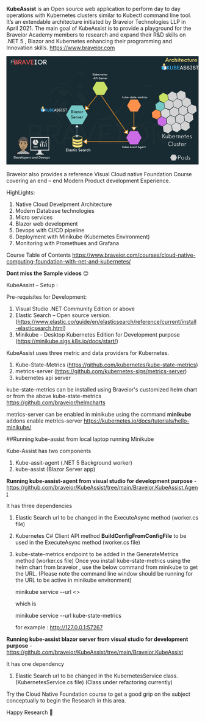 **KubeAssist** is an Open source web application to perform day to day operations with Kubernetes clusters similar to Kubectl command line tool. It’s an extendable architecture initiated by Braveior Technologies LLP in April 2021. The main goal of KubeAssist is to provide a playground for the Braveior Academy members to research and expand their R&D skills on .NET 5 , Blazor and  Kubernetes enhancing their programming and Innovation skills.
https://www.braveior.com

![alt text](https://raw.githubusercontent.com/braveior/KubeAssist/main/kube-assist-arch.png "Kube Assist Architecture")  

Braveior also provides a reference Visual Cloud native Foundation Course covering an end – end Modern Product development Experience.  

HighLights:
1. Native Cloud Develpment Architecture
2. Modern Database technologies
3. Micro services 
4. Blazor web development 
5. Devops with CI/CD pipeline 
6. Deployment with Minikube (Kubernetes Environment) 
7. Monitoring with Promethues and Grafana

Course Table of Contents
https://www.braveior.com/courses/cloud-native-computing-foundation-with-net-and-kubernetes/  

**Dont miss the Sample videos** :blush:

KubeAssist – Setup :

Pre-requisites for Development:
1. Visual Studio .NET Community Edition or above
2. Elastic Search – Open source version. (https://www.elastic.co/guide/en/elasticsearch/reference/current/install-elasticsearch.html)
3. Minikube - Desktop Kubernetes Edition for Development purpose  (https://minikube.sigs.k8s.io/docs/start/)

KubeAssist uses three metric and data providers for Kubernetes. 

1. Kube-State-Metrics (https://github.com/kubernetes/kube-state-metrics)
2. metrics-server (https://github.com/kubernetes-sigs/metrics-server)
3. kubernetes api server

kube-state-metrics can be installed using Braveior's customized helm chart or from the above kube-state-metrics 
https://github.com/braveior/helmcharts

metrics-server can be enabled in minikube using the command
**minikube** addons enable metrics-server
https://kubernetes.io/docs/tutorials/hello-minikube/



##Running kube-assist from local laptop running Minikube

Kube-Assist has two components 

1. Kube-assit-agent (.NET 5 Background worker)
2. kube-assist (Blazor Server app)

**Running kube-assist-agent from visual studio for development purpose** - https://github.com/braveior/KubeAssist/tree/main/Braveior.KubeAssist.Agent

It has three dependencies

1. Elastic Search url to be changed in the ExecuteAsync method (worker.cs file)
2. Kubernetes C# Client API method **BuildConfigFromConfigFile** to be used in the ExecuteAsync method (worker.cs file)
3. kube-state-metrics endpoint to be added in the GenerateMetrics method (worker.cs file)
   Once you install kube-state-metrics using the helm chart from braveior , use the below command from minikube to get the URL.
   (Please note the command line window should be running for the URL to be active in minikube environment)

   minikube service --url <<service name for kube-state-metrics>>
   
   which is 

   minikube service --url kube-state-metrics

   for example : http://127.0.0.1:57267

**Running kube-assist blazor server from visual studio for development purpose** - https://github.com/braveior/KubeAssist/tree/main/Braveior.KubeAssist

It has one dependency

1. Elastic Search url to be changed in the KubernetesService class.(KubernetesService.cs file)
  (Class under refactoring currently)

Try the Cloud Native Foundation course to get a good grip on the subject conceptually to begin the Research in this area.

Happy Research :slightly_smiling_face:
